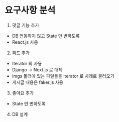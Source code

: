# 요구사항 분석

1. 댓글 기능 추가
  * DB 연동하지 않고 State 만 변하도록
  * React.js 사용
2. 피드 추가
  * Iterator 의 사용
  * Django -> Next.js 로 대체
  * imgs 폴더에 있는 파일들을 iterator 로 차례로 불러오기
  * 게시글 내용은 faker.js 사용
3. 좋아요 추가
  * State 만 변하도록
4. DB 설계
